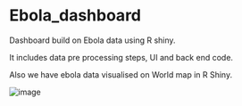 # Ebola_dashboard


Dashboard build on Ebola data using R shiny. 

It includes data pre processing steps, UI and back end code.

Also we have ebola data visualised on World map in R Shiny.


![image](https://user-images.githubusercontent.com/62916741/81840051-08539e80-950e-11ea-8b94-2da89d8475fc.png)
